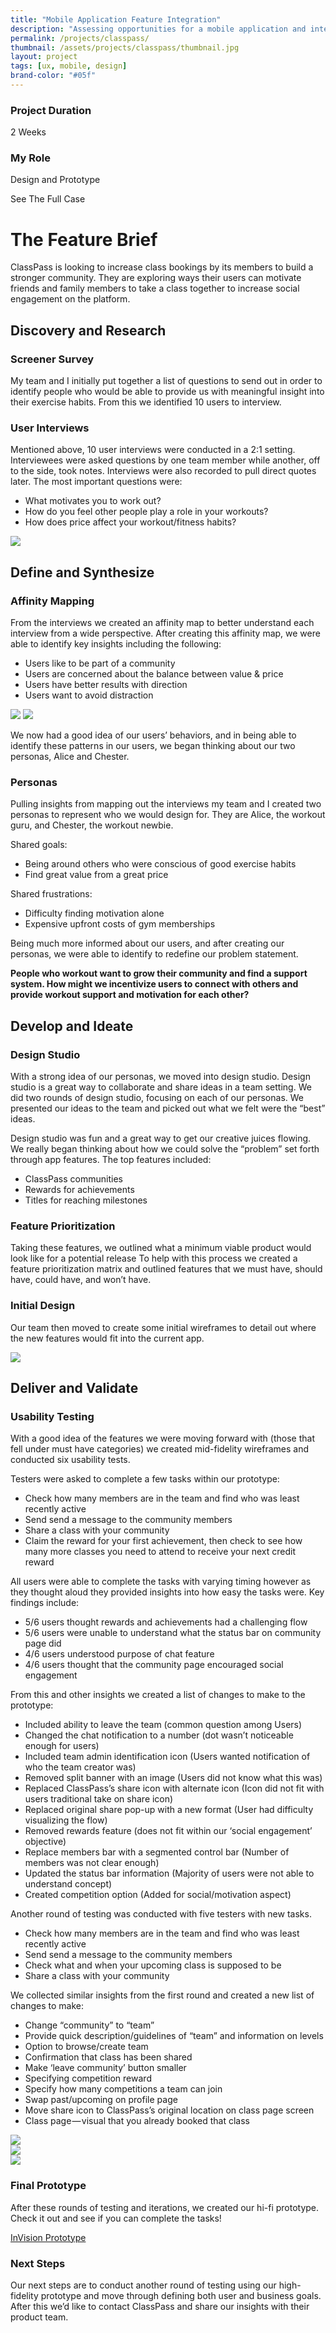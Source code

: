 ```yaml
---
title: "Mobile Application Feature Integration"
description: "Assessing opportunities for a mobile application and integrating them into the current mobile app."
permalink: /projects/classpass/
thumbnail: /assets/projects/classpass/thumbnail.jpg
layout: project
tags: [ux, mobile, design]
brand-color: "#05f"
---
```

<div id="hero" style="background-image: url({{ page.thumbnail }});"></div>
<div class="overview wrap">
  <div class="container">
    <div>
      <h3>Project Duration</h3>
      <p>2 Weeks</p>
    </div>
    <div>
      <h3>My Role</h3>
      <p>Design and Prototype</p>
    </div>
    <div>
      <a class="btn disabled" style="background-color:{{ page.brand-color }};">See The Full Case</a>
    </div>
  </div>
</div>
<div class="brief wrap" style="background-color:{{ page.brand-color }};">
  <div class="container">
    <h1>The Feature Brief</h1>
    <p>
      ClassPass is looking to increase class bookings by its members to build a stronger community. They are exploring ways their users can motivate friends and family members to take a class together to increase social engagement on the platform.
    </p>
  </div>
</div>
<div class="article wrap">
  <div class="container">
    <div class="row">
      <div>
        <h2 class="sticky" style="color:{{ page.brand-color }}">Discovery and Research</h2>
      </div>
      <div>
        <h3>Screener Survey</h3>
        <p>
          My team and I initially put together a list of questions to send out in order to identify people who would be able to provide us with meaningful insight into their exercise habits. From this we identified 10 users to interview.
        </p>
        <h3>User Interviews</h3>
        <p>
          Mentioned above, 10 user interviews were conducted in a 2:1 setting. Interviewees were asked questions by one team member while another, off to the side, took notes. Interviews were also recorded to pull direct quotes later. The most important questions were:
        </p>
        <ul>
          <li>What motivates you to work out?</li>
          <li>How do you feel other people play a role in your workouts?</li>
          <li>How does price affect your workout/fitness habits?</li>
        </ul>
        <img src="/assets/projects/classpass/interview.jpg">
      </div>
    </div>
    <div class="row">
      <div>
        <h2 style="color:{{ page.brand-color }}">Define and Synthesize</h2>
      </div>
      <div>
        <h3>Affinity Mapping</h3>
        <p>
          From the interviews we created an affinity map to better understand each interview from a wide perspective. After creating this affinity map, we were able to identify key insights including the following:
        </p>
        <ul>
          <li>Users like to be part of a community</li>
          <li>Users are concerned about the balance between value & price</li>
          <li>Users have better results with direction</li>
          <li>Users want to avoid distraction</li>
        </ul>
        <img src="/assets/projects/classpass/map2.jpg">
        <img src="/assets/projects/classpass/map.jpg">
        <p>
          We now had a good idea of our users’ behaviors, and in being able to identify these patterns in our users, we began thinking about our two personas, Alice and Chester.
        </p>
        <h3>Personas</h3>
        <p>
          Pulling insights from mapping out the interviews my team and I created two personas to represent who we would design for. They are Alice, the workout guru, and Chester, the workout newbie.
        </p>
        <div class="double">
          <div>
          <p>
            Shared goals:
          </p>
          <ul>
            <li>Being around others who were conscious of good exercise habits</li>
            <li>Find great value from a great price</li>
          </ul>
          </div>
          <div>
            <p>
              Shared frustrations:
            </p>
            <ul>
              <li>Difficulty finding motivation alone</li>
              <li>Expensive upfront costs of gym memberships</li>
            </ul>
          </div>
        </div>
        <p>
          Being much more informed about our users, and after creating our personas, we were able to identify to redefine our problem statement.
        </p>
        <p>
          <strong>People who workout want to grow their community and find a support system. How might we incentivize users to connect with others and provide workout support and motivation for each other?</strong>
        </p>
      </div>
    </div>
    <div class="row">
      <div>
        <h2 style="color:{{ page.brand-color }}">Develop and Ideate</h2>
      </div>
      <div>
        <h3>Design Studio</h3>
        <p>
          With a strong idea of our personas, we moved into design studio. Design studio is a great way to collaborate and share ideas in a team setting. We did two rounds of design studio, focusing on each of our personas. We presented our ideas to the team and picked out what we felt were the “best” ideas.
        </p>
        <p>
          Design studio was fun and a great way to get our creative juices flowing. We really began thinking about how we could solve the “problem” set forth through app features. The top features included:
        </p>
        <ul>
          <li>ClassPass communities</li>
          <li>Rewards for achievements</li>
          <li>Titles for reaching milestones</li>
        </ul>
        <h3>Feature Prioritization</h3>
        <p>
          Taking these features, we outlined what a minimum viable product would look like for a potential release
          To help with this process we created a feature prioritization matrix and outlined features that we must have, should have, could have, and won’t have.
        </p>
        <h3>Initial Design</h3>
        <p>
          Our team then moved to create some initial wireframes to detail out where the new features would fit into the current app.
        </p>
        <img src="/assets/projects/classpass/studio.jpg">
      </div>
    </div>
    <div class="row">
      <div>
        <h2 style="color:{{ page.brand-color }}">Deliver and Validate</h2>
      </div>
      <div>
        <h3>Usability Testing</h3>
        <p>
          With a good idea of the features we were moving forward with (those that fell under must have categories) we created mid-fidelity wireframes and conducted six usability tests.
        </p>
        <p>
          Testers were asked to complete a few tasks within our prototype:
        </p>
        <ul>
          <li>Check how many members are in the team and find who was least recently active</li>
          <li>Send send a message to the community members</li>
          <li>Share a class with your community</li>
          <li>Claim the reward for your first achievement, then check to see how many more classes you need to attend to receive your next credit reward</li>
        </ul>
        <div class="double">
          <div>
            <p>
              All users were able to complete the tasks with varying timing however as they thought aloud they provided insights into how easy the tasks were. Key findings include:
            </p>
            <ul>
              <li>5/6 users thought rewards and achievements had a challenging flow</li>
              <li>5/6 users were unable to understand what the status bar on community page did</li>
              <li>4/6 users understood purpose of chat feature</li>
              <li>4/6 users thought that the community page encouraged social engagement</li>
            </ul>
          </div>
          <div>
            <p>
              From this and other insights we created a list of changes to make to the prototype:
            </p>
            <ul>
              <li>Included ability to leave the team (common question among Users)</li>
              <li>Changed the chat notification to a number (dot wasn’t noticeable enough for users)</li>
              <li>Included team admin identification icon (Users wanted notification of who the team creator was)</li>
              <li>Removed split banner with an image (Users did not know what this was)</li>
              <li>Replaced ClassPass’s share icon with alternate icon (Icon did not fit with users traditional take on share icon)</li>
              <li>Replaced original share pop-up with a new format (User had difficulty visualizing the flow)</li>
              <li>Removed rewards feature (does not fit within our ‘social engagement’ objective)</li>
              <li>Replace members bar with a segmented control bar (Number of members was not clear enough)</li>
              <li>Updated the status bar information (Majority of users were not able to understand concept)</li>
              <li>Created competition option (Added for social/motivation aspect)</li>
            </ul>
          </div>
        </div>
        <p>
          Another round of testing was conducted with five testers with new tasks.
        </p>
        <ul>
          <li>Check how many members are in the team and find who was least recently active</li>
          <li>Send send a message to the community members</li>
          <li>Check what and when your upcoming class is supposed to be</li>
          <li>Share a class with your community</li>
        </ul>
        <p>
          We collected similar insights from the first round and created a new list of changes to make:
        </p>
        <ul>
          <li>Change “community” to “team”</li>
          <li>Provide quick description/guidelines of “team” and information on levels</li>
          <li>Option to browse/create team</li>
          <li>Confirmation that class has been shared</li>
          <li>Make ‘leave community’ button smaller</li>
          <li>Specifying competition reward</li>
          <li>Specify how many competitions a team can join</li>
          <li>Swap past/upcoming on profile page</li>
          <li>Move share icon to ClassPass’s original location on class page screen</li>
          <li>Class page — visual that you already booked that class</li>
        </ul>
        <div class="triple">
          <div>
            <img src="/assets/projects/classpass/screen4.jpg"/>
          </div>
          <div>
            <img src="/assets/projects/classpass/screen2.jpg"/>
          </div>
          <div>
            <img src="/assets/projects/classpass/screen3.jpg"/>
          </div>
        </div>
        <h3>Final Prototype</h3>
        <p>
          After these rounds of testing and iterations, we created our hi-fi prototype. Check it out and see if you can complete the  tasks!
        </p>
        <a target="_blank" href="https://invis.io/HANBMMGD7EF" class="btn" style="background-color:{{ page.brand-color }}">InVision Prototype</a>
        <h3>Next Steps</h3>
        <p>
          Our next steps are to conduct another round of testing using our high-fidelity prototype and move through defining both user and business goals. After this we’d like to contact ClassPass and share our insights with their product team.
        </p>
      </div>
    </div>
  </div>
</div>
